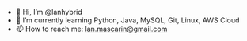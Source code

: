 - 👋 Hi, I’m @lanhybrid
- 🌱 I’m currently learning Python, Java, MySQL, Git, Linux, AWS Cloud
- 📫 How to reach me: lan.mascarin@gmail.com

<!---
lanhybrid/lanhybrid is a ✨ special ✨ repository because its `README.md` (this file) appears on your GitHub profile.
You can click the Preview link to take a look at your changes.
--->
